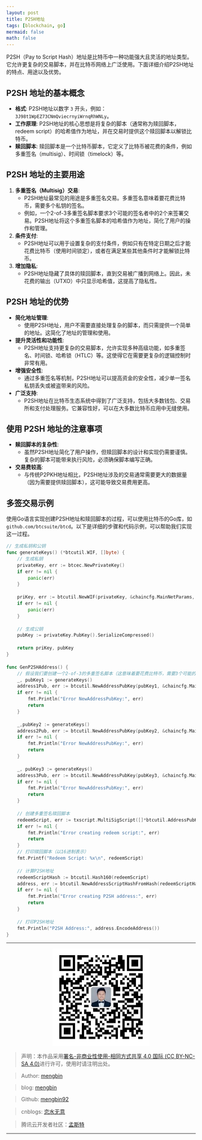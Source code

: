 ```yaml
---
layout: post
title: P2SH地址
tags: [blockchain, go]
mermaid: false
math: false
---  
```


P2SH（Pay to Script Hash）地址是比特币中一种功能强大且灵活的地址类型。它允许更复杂的交易脚本，并在比特币网络上广泛使用。下面详细介绍P2SH地址的特点、用途以及优势。

## P2SH 地址的基本概念

- **格式**: P2SH地址以数字 `3` 开头，例如：`3J98t1WpEZ73CNmQviecrnyiWrnqRhWNLy`。
- **工作原理**: P2SH地址的核心思想是将复杂的脚本（通常称为赎回脚本，redeem script）的哈希值作为地址，并在交易时提供这个赎回脚本以解锁比特币。
- **赎回脚本**: 赎回脚本是一个比特币脚本，它定义了比特币被花费的条件，例如多重签名（multisig）、时间锁（timelock）等。

## P2SH 地址的主要用途

1. **多重签名（Multisig）交易**:
   - P2SH地址最常见的用途是多重签名交易。多重签名意味着要花费比特币，需要多个私钥的签名。
   - 例如，一个2-of-3多重签名脚本要求3个可能的签名者中的2个来签署交易。P2SH地址将这个多重签名脚本的哈希值作为地址，简化了用户的操作和管理。
2. **条件支付**:
   - P2SH地址可以用于设置复杂的支付条件，例如只有在特定日期之后才能花费比特币（使用时间锁定），或者在满足某些其他条件时才能解锁比特币。
3. **增加隐私**:
   - P2SH地址隐藏了具体的赎回脚本，直到交易被广播到网络上。因此，未花费的输出（UTXO）中只显示哈希值，这提高了隐私性。

## P2SH 地址的优势

- **简化地址管理**:
  - 使用P2SH地址，用户不需要直接处理复杂的脚本，而只需提供一个简单的地址。这简化了地址的管理和使用。
- **提升灵活性和功能性**:
  - P2SH地址支持更复杂的交易脚本，允许实现多种高级功能，如多重签名、时间锁、哈希锁（HTLC）等。这使得它在需要更复杂的逻辑控制时非常有用。
- **增强安全性**:
  - 通过多重签名等机制，P2SH地址可以提高资金的安全性，减少单一签名私钥丢失或被盗带来的风险。
- **广泛支持**:
  - P2SH地址在比特币生态系统中得到了广泛支持，包括大多数钱包、交易所和支付处理服务。它兼容性好，可以在大多数比特币应用中无缝使用。

## 使用 P2SH 地址的注意事项

- **赎回脚本的复杂性**:
  - 虽然P2SH地址简化了用户操作，但赎回脚本的设计和实现仍需要谨慎。复杂的脚本可能带来执行风险，必须确保脚本编写正确。
- **交易费较高**:
  - 与传统P2PKH地址相比，P2SH地址涉及的交易通常需要更大的数据量（因为需要提供赎回脚本），这可能导致交易费用更高。

## 多签交易示例

使用Go语言实现创建P2SH地址和赎回脚本的过程，可以使用比特币的Go库，如`github.com/btcsuite/btcd`。以下是详细的步骤和代码示例，可以帮助我们实现这一过程。

```go
// 生成私钥和公钥
func generateKeys() (*btcutil.WIF, []byte) {
	// 生成私钥
	privateKey, err := btcec.NewPrivateKey()
	if err != nil {
		panic(err)
	}

	priKey, err := btcutil.NewWIF(privateKey, &chaincfg.MainNetParams, true)
	if err != nil {
		panic(err)
	}

	// 生成公钥
	pubKey := privateKey.PubKey().SerializeCompressed()

	return priKey, pubKey
}

func GenP2SHAddress() {
    // 假设我们要创建一个2-of-3的多重签名脚本（这意味着要花费比特币，需要3个可能的签名者中的2个签名）。
	_, pubKey1 := generateKeys()
	address1Pub, err := btcutil.NewAddressPubKey(pubKey1, &chaincfg.MainNetParams)
	if err != nil {
		fmt.Println("Error NewAddressPubKey:", err)
		return
	}

	_,pubKey2 := generateKeys()
	address2Pub, err := btcutil.NewAddressPubKey(pubKey2, &chaincfg.MainNetParams)
	if err != nil {
		fmt.Println("Error NewAddressPubKey:", err)
		return
	}

	_, pubKey3 := generateKeys()
	address3Pub, err := btcutil.NewAddressPubKey(pubKey3, &chaincfg.MainNetParams)
	if err != nil {
		fmt.Println("Error NewAddressPubKey:", err)
		return
	}

	// 创建多重签名赎回脚本
	redeemScript, err := txscript.MultiSigScript([]*btcutil.AddressPubKey{address1Pub, address2Pub, address3Pub}, 2)
	if err != nil {
		fmt.Println("Error creating redeem script:", err)
		return
	}
	// 打印赎回脚本（以16进制表示）
	fmt.Printf("Redeem Script: %x\n", redeemScript)

	// 计算P2SH地址
	redeemScriptHash := btcutil.Hash160(redeemScript)
	address, err := btcutil.NewAddressScriptHashFromHash(redeemScriptHash, &chaincfg.MainNetParams)
	if err != nil {
		fmt.Println("Error creating P2SH address:", err)
		return
	}

	// 打印P2SH地址
	fmt.Println("P2SH Address:", address.EncodeAddress())
}
```

---

<div align="center">
  <img src="../img/qrcode_wechat.jpg" alt="孟斯特">
</div>

> 声明：本作品采用[署名-非商业性使用-相同方式共享 4.0 国际 (CC BY-NC-SA 4.0)](https://creativecommons.org/licenses/by-nc-sa/4.0/deed.zh)进行许可，使用时请注明出处。  

> Author: [mengbin](mengbin1992@outlook.com)  

> blog: [mengbin](https://mengbin.top)  

> Github: [mengbin92](https://mengbin92.github.io/)  

> cnblogs: [恋水无意](https://www.cnblogs.com/lianshuiwuyi/)  

> 腾讯云开发者社区：[孟斯特](https://cloud.tencent.com/developer/user/6649301)  

---
